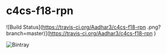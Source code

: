 # c4cs-f18-rpn
![Build Status](https://travis-ci.org/Aadhar3/c4cs-f18-rpn
.png?branch=master)](https://travis-ci.org/Aadhar3/c4cs-f18-rpn
)

![Bintray](https://img.shields.io/codecov/c/github/codecov/example-python.svg)
